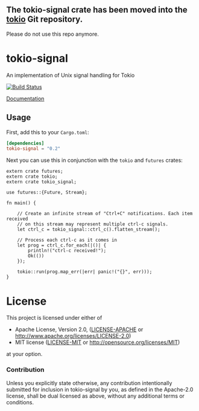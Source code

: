 ## The tokio-signal crate has been moved into the [tokio](https://github.com/tokio-rs/tokio) Git repository.

Please do not use this repo anymore.

# tokio-signal

An implementation of Unix signal handling for Tokio

[![Build Status](https://travis-ci.org/alexcrichton/tokio-signal.svg?branch=master)](https://travis-ci.org/alexcrichton/tokio-signal)

[Documentation](https://docs.rs/tokio-signal)

## Usage

First, add this to your `Cargo.toml`:

```toml
[dependencies]
tokio-signal = "0.2"
```

Next you can use this in conjunction with the `tokio` and `futures` crates:

```rust,no_run
extern crate futures;
extern crate tokio;
extern crate tokio_signal;

use futures::{Future, Stream};

fn main() {

    // Create an infinite stream of "Ctrl+C" notifications. Each item received
    // on this stream may represent multiple ctrl-c signals.
    let ctrl_c = tokio_signal::ctrl_c().flatten_stream();

    // Process each ctrl-c as it comes in
    let prog = ctrl_c.for_each(|()| {
        println!("ctrl-c received!");
        Ok(())
    });

    tokio::run(prog.map_err(|err| panic!("{}", err)));
}
```

# License

This project is licensed under either of

 * Apache License, Version 2.0, ([LICENSE-APACHE](LICENSE-APACHE) or
   http://www.apache.org/licenses/LICENSE-2.0)
 * MIT license ([LICENSE-MIT](LICENSE-MIT) or
   http://opensource.org/licenses/MIT)

at your option.

### Contribution

Unless you explicitly state otherwise, any contribution intentionally submitted
for inclusion in tokio-signal by you, as defined in the Apache-2.0 license, shall be
dual licensed as above, without any additional terms or conditions.
